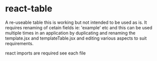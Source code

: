 # react-table
A re-useable table this is working but not intended to be used as is. It requires renaming of cetain fields ie: 'example' etc
and this can be used multiple times in an application by duplicating and renaming the template.jsx and templateTable.jsx and editing various aspects to suit requirements.

react imports are required see each file 
